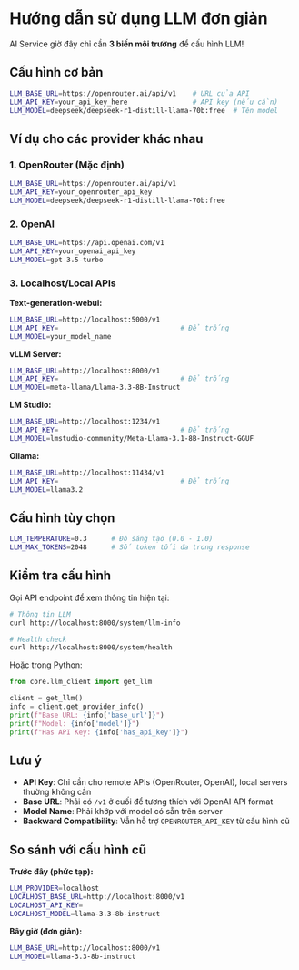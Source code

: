 # Hướng dẫn sử dụng LLM đơn giản

AI Service giờ đây chỉ cần **3 biến môi trường** để cấu hình LLM!

## Cấu hình cơ bản

```bash
LLM_BASE_URL=https://openrouter.ai/api/v1    # URL của API
LLM_API_KEY=your_api_key_here                # API key (nếu cần)
LLM_MODEL=deepseek/deepseek-r1-distill-llama-70b:free  # Tên model
```

## Ví dụ cho các provider khác nhau

### 1. OpenRouter (Mặc định)

```bash
LLM_BASE_URL=https://openrouter.ai/api/v1
LLM_API_KEY=your_openrouter_api_key
LLM_MODEL=deepseek/deepseek-r1-distill-llama-70b:free
```

### 2. OpenAI

```bash
LLM_BASE_URL=https://api.openai.com/v1
LLM_API_KEY=your_openai_api_key
LLM_MODEL=gpt-3.5-turbo
```

### 3. Localhost/Local APIs

**Text-generation-webui:**

```bash
LLM_BASE_URL=http://localhost:5000/v1
LLM_API_KEY=                              # Để trống
LLM_MODEL=your_model_name
```

**vLLM Server:**

```bash
LLM_BASE_URL=http://localhost:8000/v1
LLM_API_KEY=                              # Để trống
LLM_MODEL=meta-llama/Llama-3.3-8B-Instruct
```

**LM Studio:**

```bash
LLM_BASE_URL=http://localhost:1234/v1
LLM_API_KEY=                              # Để trống
LLM_MODEL=lmstudio-community/Meta-Llama-3.1-8B-Instruct-GGUF
```

**Ollama:**

```bash
LLM_BASE_URL=http://localhost:11434/v1
LLM_API_KEY=                              # Để trống
LLM_MODEL=llama3.2
```

## Cấu hình tùy chọn

```bash
LLM_TEMPERATURE=0.3      # Độ sáng tạo (0.0 - 1.0)
LLM_MAX_TOKENS=2048      # Số token tối đa trong response
```

## Kiểm tra cấu hình

Gọi API endpoint để xem thông tin hiện tại:

```bash
# Thông tin LLM
curl http://localhost:8000/system/llm-info

# Health check
curl http://localhost:8000/system/health
```

Hoặc trong Python:

```python
from core.llm_client import get_llm

client = get_llm()
info = client.get_provider_info()
print(f"Base URL: {info['base_url']}")
print(f"Model: {info['model']}")
print(f"Has API Key: {info['has_api_key']}")
```

## Lưu ý

- **API Key**: Chỉ cần cho remote APIs (OpenRouter, OpenAI), local servers thường không cần
- **Base URL**: Phải có `/v1` ở cuối để tương thích với OpenAI API format
- **Model Name**: Phải khớp với model có sẵn trên server
- **Backward Compatibility**: Vẫn hỗ trợ `OPENROUTER_API_KEY` từ cấu hình cũ

## So sánh với cấu hình cũ

**Trước đây (phức tạp):**

```bash
LLM_PROVIDER=localhost
LOCALHOST_BASE_URL=http://localhost:8000/v1
LOCALHOST_API_KEY=
LOCALHOST_MODEL=llama-3.3-8b-instruct
```

**Bây giờ (đơn giản):**

```bash
LLM_BASE_URL=http://localhost:8000/v1
LLM_MODEL=llama-3.3-8b-instruct
```
